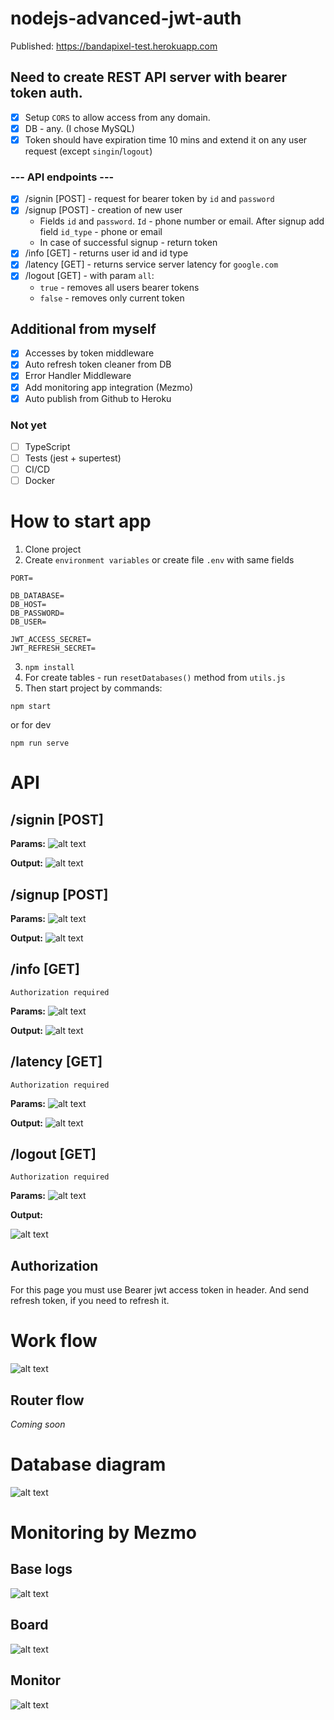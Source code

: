 # nodejs-advanced-jwt-auth 
Published: https://bandapixel-test.herokuapp.com

## Need to create REST API server with bearer token auth.
- [x] Setup `CORS` to allow access from any domain. 
- [x] DB - any. (I chose MySQL)
- [x] Token should have expiration time 10 mins and extend it on any user request (except `singin`/`logout`)
### --- API endpoints ---
- [x] /signin [POST] - request for bearer token by `id` and `password`
- [x] /signup [POST] - creation of new user
	- Fields `id` and `password`. `Id` - phone number or email. After signup add field `id_type` - phone or email
	- In case of successful signup - return token
- [x] /info [GET] - returns user id and id type
- [x] /latency [GET] - returns service server latency for `google.com`
- [x] /logout [GET] - with param `all`:
    -	`true` - removes all users bearer tokens
    -	`false` - removes only current token
    
## Additional from myself
- [x] Accesses by token middleware
- [x] Auto refresh token cleaner from DB
- [x] Error Handler Middleware
- [x] Add monitoring app integration (Mezmo)
- [x] Auto publish from Github to Heroku

### Not yet
- [ ] TypeScript
- [ ] Tests (jest + supertest)
- [ ] CI/CD
- [ ] Docker

# How to start app
1) Clone project
2) Create `environment variables` or create file `.env` with same fields
```
PORT=

DB_DATABASE=
DB_HOST=
DB_PASSWORD=
DB_USER=

JWT_ACCESS_SECRET=
JWT_REFRESH_SECRET=
```
3) `npm install`
4) For create tables - run `resetDatabases()` method from `utils.js`
5) Then start project by commands:
```
npm start
```
or for dev
```
npm run serve
```

# API
## /signin [POST]
**Params:**
![alt text](./readmeImages/signin_params.png)

**Output:**
![alt text](./readmeImages/signin_output.png)

## /signup [POST]
**Params:**
![alt text](./readmeImages/signin_params.png)

**Output:**
![alt text](./readmeImages/signup_params.png)

## /info [GET]
`Authorization required`

**Params:**
![alt text](./readmeImages/info_params.png)

**Output:**
![alt text](./readmeImages/info_output.png)

## /latency [GET]
`Authorization required`

**Params:**
![alt text](./readmeImages/info_params.png)

**Output:**
![alt text](./readmeImages/latency_output.png)

## /logout [GET]
`Authorization required`

**Params:**
![alt text](./readmeImages/logout_params.png)

**Output:**

![alt text](./readmeImages/logout_output.png)

## Authorization
For this page you must use Bearer jwt access token in header. 
And send refresh token, if you need to refresh it.

# Work flow
![alt text](./readmeImages/base_work_flow.jpg)

## Router flow
_Coming soon_

# Database diagram
![alt text](./readmeImages/db_diagram.jpg)

# Monitoring by Mezmo

## Base logs
![alt text](./readmeImages/base_logs_Mezmo.png)

## Board
![alt text](./readmeImages/board_Mezmo.png)

## Monitor
![alt text](./readmeImages/monitors_Mezmo.png)
